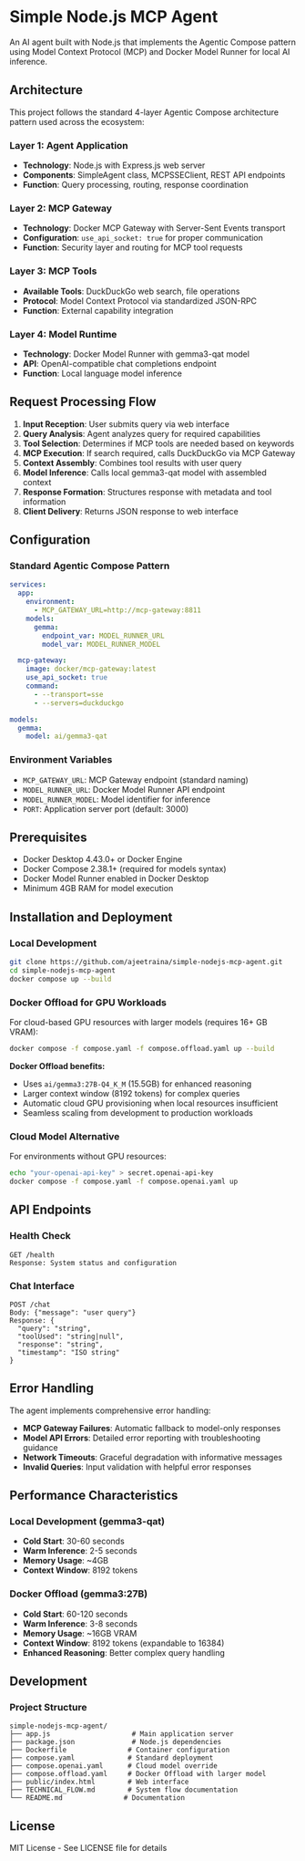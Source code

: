 # Simple Node.js MCP Agent

An AI agent built with Node.js that implements the Agentic Compose pattern using Model Context Protocol (MCP) and Docker Model Runner for local AI inference.

## Architecture

This project follows the standard 4-layer Agentic Compose architecture pattern used across the ecosystem:

### Layer 1: Agent Application
- **Technology**: Node.js with Express.js web server
- **Components**: SimpleAgent class, MCPSSEClient, REST API endpoints
- **Function**: Query processing, routing, response coordination

### Layer 2: MCP Gateway
- **Technology**: Docker MCP Gateway with Server-Sent Events transport
- **Configuration**: `use_api_socket: true` for proper communication
- **Function**: Security layer and routing for MCP tool requests

### Layer 3: MCP Tools
- **Available Tools**: DuckDuckGo web search, file operations
- **Protocol**: Model Context Protocol via standardized JSON-RPC
- **Function**: External capability integration

### Layer 4: Model Runtime
- **Technology**: Docker Model Runner with gemma3-qat model
- **API**: OpenAI-compatible chat completions endpoint
- **Function**: Local language model inference

## Request Processing Flow

1. **Input Reception**: User submits query via web interface
2. **Query Analysis**: Agent analyzes query for required capabilities
3. **Tool Selection**: Determines if MCP tools are needed based on keywords
4. **MCP Execution**: If search required, calls DuckDuckGo via MCP Gateway
5. **Context Assembly**: Combines tool results with user query
6. **Model Inference**: Calls local gemma3-qat model with assembled context
7. **Response Formation**: Structures response with metadata and tool information
8. **Client Delivery**: Returns JSON response to web interface

## Configuration

### Standard Agentic Compose Pattern
```yaml
services:
  app:
    environment:
      - MCP_GATEWAY_URL=http://mcp-gateway:8811
    models:
      gemma:
        endpoint_var: MODEL_RUNNER_URL
        model_var: MODEL_RUNNER_MODEL

  mcp-gateway:
    image: docker/mcp-gateway:latest
    use_api_socket: true
    command:
      - --transport=sse
      - --servers=duckduckgo

models:
  gemma:
    model: ai/gemma3-qat
```

### Environment Variables
- `MCP_GATEWAY_URL`: MCP Gateway endpoint (standard naming)
- `MODEL_RUNNER_URL`: Docker Model Runner API endpoint
- `MODEL_RUNNER_MODEL`: Model identifier for inference
- `PORT`: Application server port (default: 3000)

## Prerequisites

- Docker Desktop 4.43.0+ or Docker Engine
- Docker Compose 2.38.1+ (required for models syntax)
- Docker Model Runner enabled in Docker Desktop
- Minimum 4GB RAM for model execution

## Installation and Deployment

### Local Development
```bash
git clone https://github.com/ajeetraina/simple-nodejs-mcp-agent.git
cd simple-nodejs-mcp-agent
docker compose up --build
```

### Docker Offload for GPU Workloads
For cloud-based GPU resources with larger models (requires 16+ GB VRAM):
```bash
docker compose -f compose.yaml -f compose.offload.yaml up --build
```

**Docker Offload benefits:**
- Uses `ai/gemma3:27B-Q4_K_M` (15.5GB) for enhanced reasoning
- Larger context window (8192 tokens) for complex queries
- Automatic cloud GPU provisioning when local resources insufficient
- Seamless scaling from development to production workloads

### Cloud Model Alternative
For environments without GPU resources:
```bash
echo "your-openai-api-key" > secret.openai-api-key
docker compose -f compose.yaml -f compose.openai.yaml up
```

## API Endpoints

### Health Check
```
GET /health
Response: System status and configuration
```

### Chat Interface
```
POST /chat
Body: {"message": "user query"}
Response: {
  "query": "string",
  "toolUsed": "string|null", 
  "response": "string",
  "timestamp": "ISO string"
}
```

## Error Handling

The agent implements comprehensive error handling:

- **MCP Gateway Failures**: Automatic fallback to model-only responses
- **Model API Errors**: Detailed error reporting with troubleshooting guidance
- **Network Timeouts**: Graceful degradation with informative messages
- **Invalid Queries**: Input validation with helpful error responses

## Performance Characteristics

### Local Development (gemma3-qat)
- **Cold Start**: 30-60 seconds
- **Warm Inference**: 2-5 seconds
- **Memory Usage**: ~4GB
- **Context Window**: 8192 tokens

### Docker Offload (gemma3:27B)
- **Cold Start**: 60-120 seconds
- **Warm Inference**: 3-8 seconds  
- **Memory Usage**: ~16GB VRAM
- **Context Window**: 8192 tokens (expandable to 16384)
- **Enhanced Reasoning**: Better complex query handling

## Development

### Project Structure
```
simple-nodejs-mcp-agent/
├── app.js                    # Main application server
├── package.json              # Node.js dependencies
├── Dockerfile               # Container configuration
├── compose.yaml             # Standard deployment
├── compose.openai.yaml      # Cloud model override
├── compose.offload.yaml     # Docker Offload with larger model
├── public/index.html        # Web interface
├── TECHNICAL_FLOW.md        # System flow documentation
└── README.md               # Documentation
```

## License

MIT License - See LICENSE file for details
